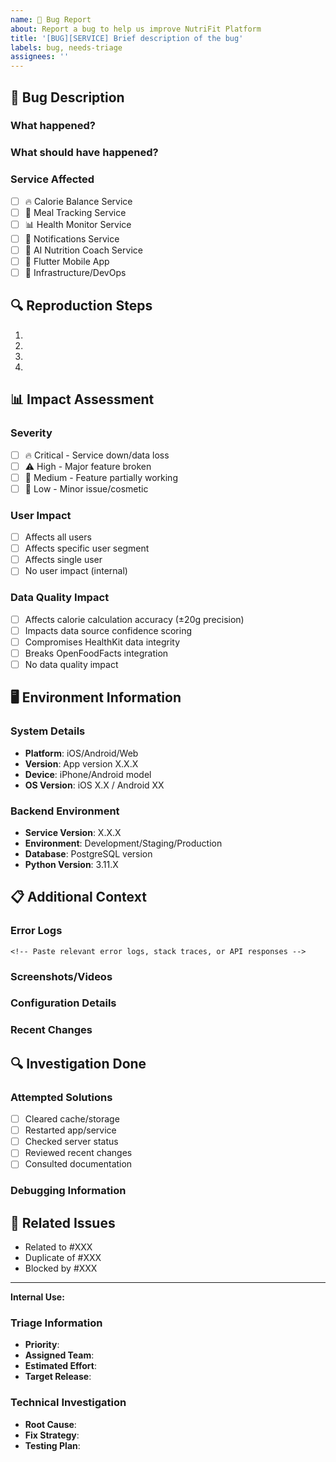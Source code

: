 ```yaml
---
name: 🐛 Bug Report
about: Report a bug to help us improve NutriFit Platform
title: '[BUG][SERVICE] Brief description of the bug'
labels: bug, needs-triage
assignees: ''
---
```


## 🐛 Bug Description

### What happened?
<!-- Clear and concise description of what the bug is -->

### What should have happened?
<!-- Clear and concise description of what you expected to happen -->

### Service Affected
- [ ] 🔥 Calorie Balance Service
- [ ] 🍎 Meal Tracking Service  
- [ ] 📊 Health Monitor Service
- [ ] 🔔 Notifications Service
- [ ] 🤖 AI Nutrition Coach Service
- [ ] 📱 Flutter Mobile App
- [ ] 🔧 Infrastructure/DevOps

## 🔍 Reproduction Steps

1. 
2. 
3. 
4. 

## 📊 Impact Assessment

### Severity
- [ ] 🔥 Critical - Service down/data loss
- [ ] ⚠️ High - Major feature broken
- [ ] 🔶 Medium - Feature partially working
- [ ] 🔵 Low - Minor issue/cosmetic

### User Impact
- [ ] Affects all users
- [ ] Affects specific user segment
- [ ] Affects single user
- [ ] No user impact (internal)

### Data Quality Impact
- [ ] Affects calorie calculation accuracy (±20g precision)
- [ ] Impacts data source confidence scoring
- [ ] Compromises HealthKit data integrity
- [ ] Breaks OpenFoodFacts integration
- [ ] No data quality impact

## 🖥️ Environment Information

### System Details
- **Platform**: iOS/Android/Web
- **Version**: App version X.X.X
- **Device**: iPhone/Android model
- **OS Version**: iOS X.X / Android XX

### Backend Environment
- **Service Version**: X.X.X
- **Environment**: Development/Staging/Production
- **Database**: PostgreSQL version
- **Python Version**: 3.11.X

## 📋 Additional Context

### Error Logs
```
<!-- Paste relevant error logs, stack traces, or API responses -->
```

### Screenshots/Videos
<!-- Add screenshots or screen recordings if applicable -->

### Configuration Details
<!-- Any relevant configuration that might affect the issue -->

### Recent Changes
<!-- Any recent deployments, configuration changes, or updates -->

## 🔍 Investigation Done

### Attempted Solutions
- [ ] Cleared cache/storage
- [ ] Restarted app/service
- [ ] Checked server status
- [ ] Reviewed recent changes
- [ ] Consulted documentation

### Debugging Information
<!-- Any debugging steps already taken and their results -->

## 🔗 Related Issues

<!-- Link any related issues, discussions, or PRs -->
- Related to #XXX
- Duplicate of #XXX
- Blocked by #XXX

---

**Internal Use:**

### Triage Information
- **Priority**: <!-- To be filled by maintainers -->
- **Assigned Team**: <!-- Backend/Mobile/DevOps -->
- **Estimated Effort**: <!-- Hours/Days -->
- **Target Release**: <!-- Version -->

### Technical Investigation
- **Root Cause**: <!-- To be filled during investigation -->
- **Fix Strategy**: <!-- To be filled during planning -->
- **Testing Plan**: <!-- To be filled before implementation -->
